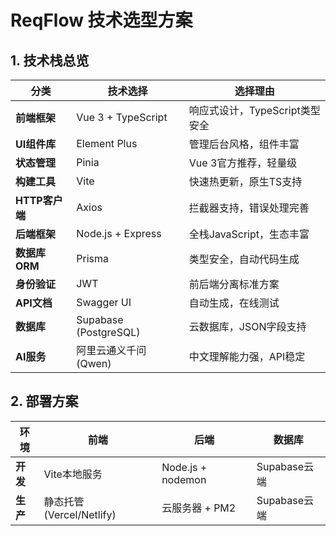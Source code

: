 # ReqFlow 技术选型方案

## 1. 技术栈总览

| 分类 | 技术选择 | 选择理由 |
|------|----------|----------|
| **前端框架** | Vue 3 + TypeScript | 响应式设计，TypeScript类型安全 |
| **UI组件库** | Element Plus | 管理后台风格，组件丰富 |
| **状态管理** | Pinia | Vue 3官方推荐，轻量级 |
| **构建工具** | Vite | 快速热更新，原生TS支持 |
| **HTTP客户端** | Axios | 拦截器支持，错误处理完善 |
| **后端框架** | Node.js + Express | 全栈JavaScript，生态丰富 |
| **数据库ORM** | Prisma | 类型安全，自动代码生成 |
| **身份验证** | JWT | 前后端分离标准方案 |
| **API文档** | Swagger UI | 自动生成，在线测试 |
| **数据库** | Supabase (PostgreSQL) | 云数据库，JSON字段支持 |
| **AI服务** | 阿里云通义千问 (Qwen) | 中文理解能力强，API稳定 |

## 2. 部署方案

| 环境 | 前端 | 后端 | 数据库 |
|------|------|------|--------|
| **开发** | Vite本地服务 | Node.js + nodemon | Supabase云端 |
| **生产** | 静态托管 (Vercel/Netlify) | 云服务器 + PM2 | Supabase云端 |

